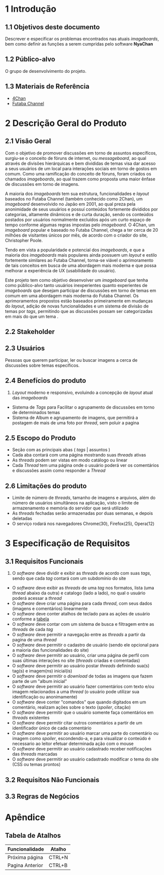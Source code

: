 # 1 Introdução

## 1.1 Objetivos deste documento
Descrever e especificar os problemas encontrados nas atuais _imageboards_, bem como definir as funções a serem cumpridas pelo software __NyaChan__


## 1.2 Público-alvo
O grupo de desenvolvimento do projeto.

## 1.3 Materiais de Referência 
 * [4Chan](http://www.4chan.org/)
 * [Futaba Channel](http://www.2chan.net/)


# 2 Descrição Geral do Produto

## 2.1 Visão Geral
Com o objetivo de promover discussões em torno de assuntos específicos, surgiu-se o conceito de fóruns de internet, ou _messageboard_, ao qual através de divisões hierárquicas e bem divididas de temas visa dar acesso a seus usuários de um local para interações sociais em torno de gostos em comum. Como uma ramificação do conceito de fóruns, foram criados os chamados _imageboards_, ao qual trazem como proposta uma maior ênfase de discussões em torno de imagens.


A maioria dos _imageboards_ tem sua estrutura, funcionalidades e _layout_ baseados no Futaba Channel (também conhecido como 2Chan), um _imageboard_ desenvolvido no Japão em 2001, ao qual preza pela anonimidade de seus usuários e possuí conteúdos fortemente divididos por categorias, altamente dinâmicos e de curta duração, sendo os conteúdos postados por usuários normalmente excluídos após um curto espaço de tempo conforme algumas regras impostas pelo _imageboard_. O 4Chan, um _imageboard_ popular e baseado no Futaba Channel, chega a ter cerca de 20 milhões de visitantes únicos por mês, de acordo com o criador do site, Christopher Poole.


Tendo em vista a popularidade e potencial dos _imageboards_, e que a maioria dos _imageboards_ mais populares ainda possuem um _layout_ e estilo fortemente similares ao Futaba Channel, torna-se viável o aprimoramento de tais conceitos em busca de uma abordagem mais moderna e que possa melhorar a experiência de UX (usabilidade do usuário).


Este projeto tem como objetivo desenvolver um _imageboard_ que tenha como público-alvo tanto usuários inexperientes quanto experientes de _imageboards_ que desejam participar de discussões em torno de temas em comum em uma abordagem mais moderna do Futaba Channel. Os aprimoramentos propostos estão baseados primeiramente em mudanças do _layout_, adição de novas funcionalidades e um sistema de divisão de temas por _tags_, permitindo que as discussões possam ser categorizadas em mais do que um tema .

## 2.2 Stakeholder

## 2.3 Usuários
Pessoas que querem participar, ler ou buscar imagens a cerca de discussões sobre temas específicos.


## 2.4 Benefícios do produto
 1. _Layout_ moderno e responsivo, evoluindo a concepção de _layout_ atual das _imageboards_
 * Sistema de _Tags_ para Facilitar o agrupamento de discussões em torno de determinados temas
 * Sistema de Album e agrupamento de imagens, que permitirá a postagem de mais de uma foto por _thread_, sem poluir a pagina

## 2.5 Escopo do Produto
 * Seção com as principais abas ( _tags_ | assuntos )
 * Cada aba contará com uma página mostrando suas _threads_ ativas
 * As _threads_ podem ser vistas em modo catálogo ou linear
 * Cada _Thread_ tem uma página onde o usuário poderá ver os comentários e discussões assim como responder a _Thread_

## 2.6 Limitações do produto
 * Limite de número de _threads_, tamanho de imagens e arquivos, além do número de usuários simultâneos na aplicação, visto o limite de armazenamento e memória do servidor que será utilizado
 * As _threads_ fechadas serão armazenadas por duas semanas, e depois deletadas
 * O serviço rodará nos navegadores Chrome(30), Firefox(25), Opera(12)
 

# 3 Especificação de Requisitos
 
## 3.1 Requisitos Funcionais
 1. O _software_ deve dividir e exibir as _threads_ de acordo com suas _tags_, sendo que cada _tag_ contará com um subdomínio do site
 * O _software_ deve exibir as _threads_ de uma _tag_ nos formatos, lista (uma _thread_ abaixo da outra) e catalogo (lado a lado), no qual o usuário poderá acessar a _thread_
 * O _software_ deve criar uma página para cada _thread_, com seus dados (imagens e comentários) linearmente
 * O _software_ deve conter atalhos de teclado para as ações de usuário conforme a [tabela](#tabela-de-atalhos)
 * O _software_ deve contar com um sistema de busca e filtragem entre as _threads_ de cada _tag_
 * O _software_ deve permitir a navegação entre as _threads_ a partir da pagina de uma _thread_
 * O _software_ deve permitir o cadastro de usuário (sendo ele opcional para a maioria das funcionalidades do site)
 * O _software_ deve permitir ao usuário, criar uma página de perfil com suas últimas interações no site (_threads_ criadas e comentadas)
 * O _software_ deve permitir ao usuário postar _threads_ definindo sua(s) tag(s) e imagem(ns) inicial(is)
 * O _software_ deve permitir o _download_ de todas as imagens que fazem parte de um "album inicial"
 * O _software_ deve permitir ao usuário fazer comentários com texto e/ou imagem relacionados a uma _thread_ (o usuário pode utilizar sua identificação ou anonimamente)
 * O _software_ deve conter "comandos" que quando digitados em um comentário, realizam ações sobre o texto (_spoiler_, citação) 
 * O _software_ deve permitir que o usuário somente faça comentários em _threads_ existentes
 * O _software_ deve permitir citar outros comentários a partir de um identificador único de cada comentário
 * O _software_ deve permitir ao usuário marcar uma parte do comentário ou imagem como _spoiler_, escondendo-a, e para visualizar o conteúdo é necessario ao leitor efetuar determinada ação com o mouse
 * O _software_ deve permitir ao usuário cadastrado receber notificações das _threads_ marcadas
 * O _software_ deve permitir ao usuário cadastrado modificar o tema do site (CSS ou temas prontos)

## 3.2 Requisitos Não Funcionais

## 3.3 Regras de Negócios


# Apêndice

## Tabela de Atalhos

| Funcionalidade| Atalho        |
| ------------- |---------------|
| Próxima página      | CTRL+N  |
| Pagina Anterior      | CTRL+B |
